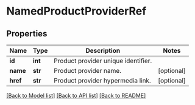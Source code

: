 # NamedProductProviderRef

## Properties
Name | Type | Description | Notes
------------ | ------------- | ------------- | -------------
**id** | **int** | Product provider unique identifier. | 
**name** | **str** | Product provider name. | [optional] 
**href** | **str** | Product provider hypermedia link. | [optional] 

[[Back to Model list]](../README.md#documentation-for-models) [[Back to API list]](../README.md#documentation-for-api-endpoints) [[Back to README]](../README.md)

